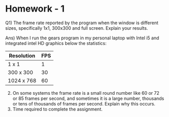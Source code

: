 # Homework - 1
Q1) The frame rate reported by the program when the window is different sizes, specifically 1x1, 300x300 and full screen. Explain your results.
   
Ans) When I run the gears program in my personal laptop with Intel i5 and integrated intel HD graphics below the statistics:  

| Resolution | FPS |  
|------------|-----|  
| 1 x 1      | 1   |  
| 300 x 300  | 30  |  
| 1024 x 768 | 60  |   
     
2) On some systems the frame rate is a small round number like 60 or 72 or 85 frames per second, and sometimes it is a large number, thousands or tens of thousands of frames per second. Explain why this occurs.  
3) Time required to complete the assignment.